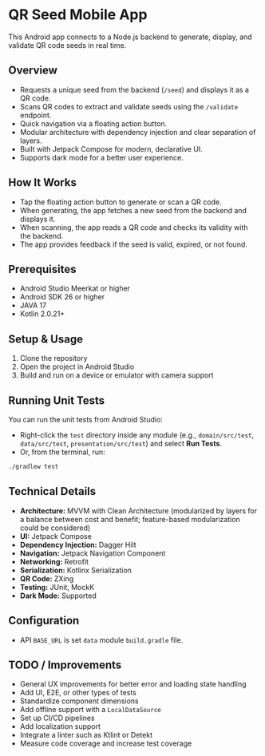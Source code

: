 # QR Seed Mobile App

This Android app connects to a Node.js backend to generate, display, and validate QR code seeds in real time.

## Overview

- Requests a unique seed from the backend (`/seed`) and displays it as a QR code.
- Scans QR codes to extract and validate seeds using the `/validate` endpoint.
- Quick navigation via a floating action button.
- Modular architecture with dependency injection and clear separation of layers.
- Built with Jetpack Compose for modern, declarative UI.
- Supports dark mode for a better user experience.

## How It Works

- Tap the floating action button to generate or scan a QR code.
- When generating, the app fetches a new seed from the backend and displays it.
- When scanning, the app reads a QR code and checks its validity with the backend.
- The app provides feedback if the seed is valid, expired, or not found.

## Prerequisites

- Android Studio Meerkat or higher
- Android SDK 26 or higher
- JAVA 17
- Kotlin 2.0.21+

## Setup & Usage

1. Clone the repository
2. Open the project in Android Studio
3. Build and run on a device or emulator with camera support

## Running Unit Tests

You can run the unit tests from Android Studio:

- Right-click the `test` directory inside any module (e.g., `domain/src/test`, `data/src/test`, `presentation/src/test`) and select **Run Tests**.
- Or, from the terminal, run:

```sh
./gradlew test
```

## Technical Details

- **Architecture:** MVVM with Clean Architecture (modularized by layers for a balance between cost and benefit; feature-based modularization could be considered)
- **UI:** Jetpack Compose
- **Dependency Injection:** Dagger Hilt
- **Navigation:** Jetpack Navigation Component
- **Networking:** Retrofit
- **Serialization:** Kotlinx Serialization
- **QR Code:** ZXing
- **Testing:** JUnit, MockK
- **Dark Mode:** Supported

## Configuration

- API `BASE_URL` is set `data` module `build.gradle` file.

## TODO / Improvements

- General UX improvements for better error and loading state handling
- Add UI, E2E, or other types of tests
- Standardize component dimensions
- Add offline support with a `LocalDataSource`
- Set up CI/CD pipelines
- Add localization support
- Integrate a linter such as Ktlint or Detekt
- Measure code coverage and increase test coverage
